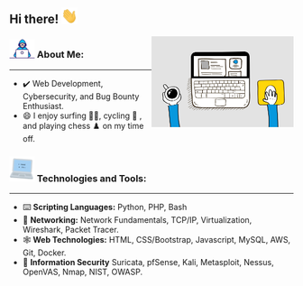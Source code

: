 ## Hi there! <img src="Assets/Hi.gif" width="29px">

<img align="right" src="Assets/6M8G.gif" width="50%" title="Intro Card" alt="Intro Card">

### <img src="Assets/Developer.gif" width="45px"> About Me:
---

- ✔️ Web Development, Cybersecurity, and Bug Bounty Enthusiast.
- 😄  I enjoy surfing 🏄‍♂️, cycling 🚴 , and playing chess ♟️ on my time off.
 
### <img src="Assets/computer.gif" width="45px"> Technologies and Tools:
---
- ⌨️ **Scripting Languages:** Python, PHP, Bash<br/>
- 💾 **Networking:** Network Fundamentals, TCP/IP, Virtualization, Wireshark, Packet Tracer.<br/>
- 🕸️ **Web Technologies:** HTML, CSS/Bootstrap, Javascript, MySQL, AWS, Git, Docker.<br/>
- 🔐 **Information Security** Suricata, pfSense, Kali, Metasploit, Nessus, OpenVAS, Nmap, NIST, OWASP.<br/>

